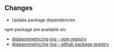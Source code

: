 ## Changes

* Update package dependencies

npm package are available on:

* [@dagonmetric/ng-log - npm registry](https://www.npmjs.com/package/@dagonmetric/ng-log)
* [@dagonmetric/ng-log - github package registry](https://github.com/DagonMetric/ng-log/packages)
